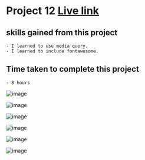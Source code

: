 # Project 12 [Live link](https://web-design-project12.netlify.app/)

## skills gained from this project
    - I learned to use media query.
    - I learned to include fontawesome.

## Time taken to complete this project
    - 8 hours

![image](./assets/images/Screenshot%20(29).png)

![image](./assets/images/Screenshot%20(30).png)

![image](./assets/images/Screenshot%20(31).png)

![image](./assets/images/Screenshot%20(35).png)

![image](./assets/images/Screenshot%20(36).png)

![image](./assets/images/Screenshot%20(37).png)